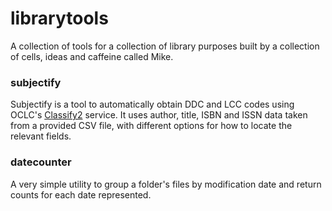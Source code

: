 # librarytools
A collection of tools for a collection of library purposes built by a collection of cells, ideas and caffeine called Mike.

### subjectify
Subjectify is a tool to automatically obtain DDC and LCC codes using OCLC's [Classify2](https://platform.worldcat.org/api-explorer/apis/Classify) service.
It uses author, title, ISBN and ISSN data taken from a provided CSV file, with different options for how to locate the relevant fields.

### datecounter
A very simple utility to group a folder's files by modification date and return counts for each date represented.
